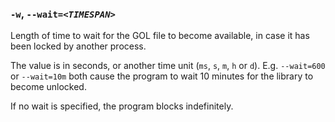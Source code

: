 <a name="option-wait">

### `-w`, <code>--wait=<em>&lt;TIMESPAN&gt;</em></code>

Length of time to wait for the GOL file to become available, in case it has been 
locked by another process.

The value is in seconds, or another time unit (`ms`, `s`, `m`, `h` or `d`). E.g. `--wait=600` or `--wait=10m` both cause the program to wait 10 minutes for the library to become unlocked.

If no wait is specified, the program blocks indefinitely. 
